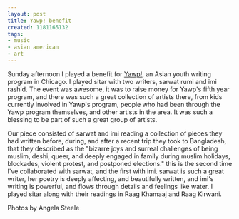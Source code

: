 ```yaml
---
layout: post
title: Yawp! benefit
created: 1181165132
tags:
- music
- asian american
- art
---
```

Sunday afternoon I played a benefit for [Yawp!](http://yawpchicago.blogspot.com/), an Asian youth writing program in Chicago. I played sitar with two writers, sarwat rumi and imi rashid. The event was awesome, it was to raise money for Yawp's fifth year program, and there was such a great collection of artists there, from kids currently involved in Yawp's program, people who had been through the Yawp program themselves, and other artists in the area. It was such a blessing to be part of such a great group of artists.

Our piece consisted of sarwat and imi reading a collection of pieces they had written before, during, and after a recent trip they took to Bangladesh, that they described as the "bizarre joys and surreal challenges of being muslim, deshi, queer, and deeply engaged in family during muslim holidays, blockades, violent protest, and postponed elections." this is the second time I've collaborated with sarwat, and the first with imi. sarwat is such a great writer, her poetry is deeply affecting, and beautifully written, and imi's writing is powerful, and flows through details and feelings like water. I played sitar along with their readings in Raag Khamaaj and Raag Kirwani.

Photos by Angela Steele

